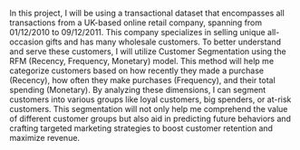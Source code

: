 In this project, I will be using a transactional dataset that encompasses all transactions from a UK-based online retail company, 
spanning from 01/12/2010 to 09/12/2011. This company specializes in selling unique all-occasion gifts and has many wholesale customers. 
To better understand and serve these customers, I will utilize Customer Segmentation using the RFM (Recency, Frequency, Monetary) model. 
This method will help me categorize customers based on how recently they made a purchase (Recency), how often they make purchases (Frequency), 
and their total spending (Monetary). By analyzing these dimensions, I can segment customers into various groups like loyal customers, big 
spenders, or at-risk customers. This segmentation will not only help me comprehend the value of different customer groups but also aid in 
predicting future behaviors and crafting targeted marketing strategies to boost customer retention and maximize revenue.
